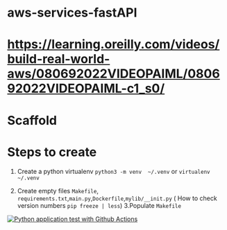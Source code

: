 # aws-services-fastAPI

# https://learning.oreilly.com/videos/build-real-world-aws/080692022VIDEOPAIML/080692022VIDEOPAIML-c1_s0/

# Scaffold

# Steps to create

1. Create a python virtualenv `python3 -m venv  ~/.venv` or `virtualenv ~/.venv`

2. Create empty files `Makefile`, `requirements.txt`,`main.py`,`Dockerfile`,`mylib/__init.py`
   ( How to check version numbers `pip freeze | less`)
   3.Populate `Makefile`

[![Python application test with Github Actions](https://github.com/rohituks/aws-services-fastAPI/actions/workflows/devops.yml/badge.svg)](https://github.com/rohituks/aws-services-fastAPI/actions/workflows/devops.yml)
